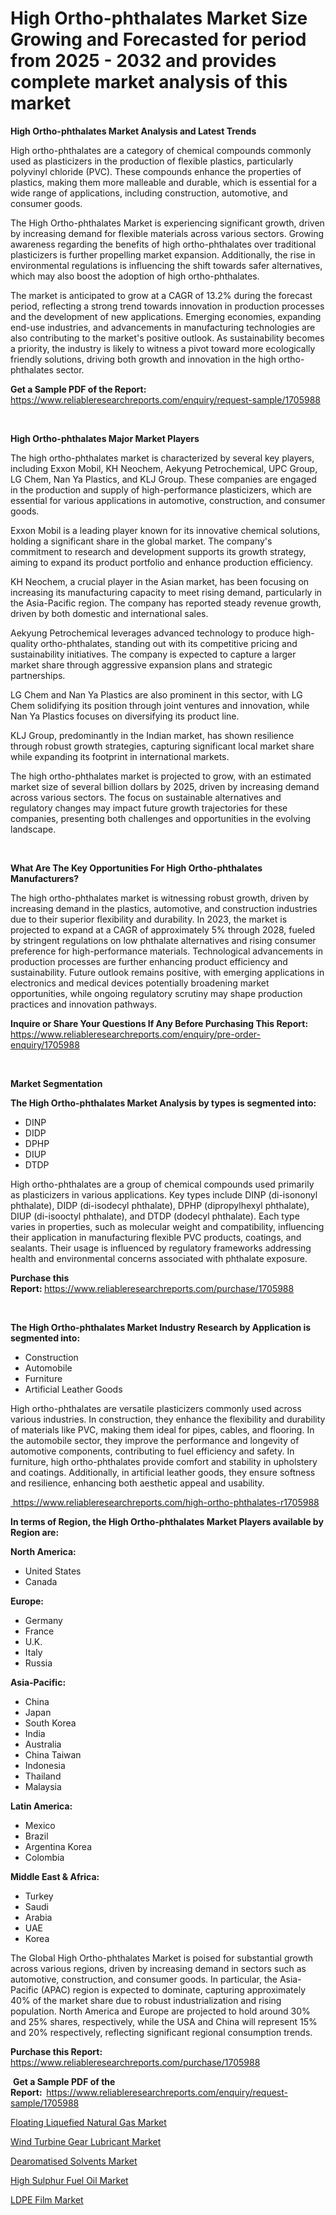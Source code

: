 <p><h1>High Ortho-phthalates Market Size Growing and Forecasted for period from 2025 - 2032 and provides complete market analysis of this market</h1></p><p><strong>High Ortho-phthalates Market Analysis and Latest Trends</strong></p>
<p><p>High ortho-phthalates are a category of chemical compounds commonly used as plasticizers in the production of flexible plastics, particularly polyvinyl chloride (PVC). These compounds enhance the properties of plastics, making them more malleable and durable, which is essential for a wide range of applications, including construction, automotive, and consumer goods. </p><p>The High Ortho-phthalates Market is experiencing significant growth, driven by increasing demand for flexible materials across various sectors. Growing awareness regarding the benefits of high ortho-phthalates over traditional plasticizers is further propelling market expansion. Additionally, the rise in environmental regulations is influencing the shift towards safer alternatives, which may also boost the adoption of high ortho-phthalates. </p><p>The market is anticipated to grow at a CAGR of 13.2% during the forecast period, reflecting a strong trend towards innovation in production processes and the development of new applications. Emerging economies, expanding end-use industries, and advancements in manufacturing technologies are also contributing to the market's positive outlook. As sustainability becomes a priority, the industry is likely to witness a pivot toward more ecologically friendly solutions, driving both growth and innovation in the high ortho-phthalates sector.</p></p>
<p><strong>Get a Sample PDF of the Report:&nbsp;</strong> <a href="https://www.reliableresearchreports.com/enquiry/request-sample/1705988?utm_campaign=121&utm_medium=2&utm_source=Github&utm_content=ia&utm_term=10012025&utm_id=high-ortho-phthalates">https://www.reliableresearchreports.com/enquiry/request-sample/1705988</a></p>
<p>&nbsp;</p>
<p><strong>High Ortho-phthalates Major Market Players</strong></p>
<p><p>The high ortho-phthalates market is characterized by several key players, including Exxon Mobil, KH Neochem, Aekyung Petrochemical, UPC Group, LG Chem, Nan Ya Plastics, and KLJ Group. These companies are engaged in the production and supply of high-performance plasticizers, which are essential for various applications in automotive, construction, and consumer goods.</p><p>Exxon Mobil is a leading player known for its innovative chemical solutions, holding a significant share in the global market. The company's commitment to research and development supports its growth strategy, aiming to expand its product portfolio and enhance production efficiency.</p><p>KH Neochem, a crucial player in the Asian market, has been focusing on increasing its manufacturing capacity to meet rising demand, particularly in the Asia-Pacific region. The company has reported steady revenue growth, driven by both domestic and international sales.</p><p>Aekyung Petrochemical leverages advanced technology to produce high-quality ortho-phthalates, standing out with its competitive pricing and sustainability initiatives. The company is expected to capture a larger market share through aggressive expansion plans and strategic partnerships.</p><p>LG Chem and Nan Ya Plastics are also prominent in this sector, with LG Chem solidifying its position through joint ventures and innovation, while Nan Ya Plastics focuses on diversifying its product line.</p><p>KLJ Group, predominantly in the Indian market, has shown resilience through robust growth strategies, capturing significant local market share while expanding its footprint in international markets.</p><p>The high ortho-phthalates market is projected to grow, with an estimated market size of several billion dollars by 2025, driven by increasing demand across various sectors. The focus on sustainable alternatives and regulatory changes may impact future growth trajectories for these companies, presenting both challenges and opportunities in the evolving landscape.</p></p>
<p>&nbsp;</p>
<p><strong>What Are The Key Opportunities For High Ortho-phthalates Manufacturers?</strong></p>
<p><p>The high ortho-phthalates market is witnessing robust growth, driven by increasing demand in the plastics, automotive, and construction industries due to their superior flexibility and durability. In 2023, the market is projected to expand at a CAGR of approximately 5% through 2028, fueled by stringent regulations on low phthalate alternatives and rising consumer preference for high-performance materials. Technological advancements in production processes are further enhancing product efficiency and sustainability. Future outlook remains positive, with emerging applications in electronics and medical devices potentially broadening market opportunities, while ongoing regulatory scrutiny may shape production practices and innovation pathways.</p></p>
<p><strong>Inquire or Share Your Questions If Any Before Purchasing This Report:</strong> <a href="https://www.reliableresearchreports.com/enquiry/pre-order-enquiry/1705988?utm_campaign=121&utm_medium=2&utm_source=Github&utm_content=ia&utm_term=10012025&utm_id=high-ortho-phthalates">https://www.reliableresearchreports.com/enquiry/pre-order-enquiry/1705988</a></p>
<p>&nbsp;</p>
<p><strong>Market Segmentation</strong></p>
<p><strong>The High Ortho-phthalates Market Analysis by types is segmented into:</strong></p>
<p><ul><li>DINP</li><li>DIDP</li><li>DPHP</li><li>DIUP</li><li>DTDP</li></ul></p>
<p><p>High ortho-phthalates are a group of chemical compounds used primarily as plasticizers in various applications. Key types include DINP (di-isononyl phthalate), DIDP (di-isodecyl phthalate), DPHP (dipropylhexyl phthalate), DIUP (di-isooctyl phthalate), and DTDP (dodecyl phthalate). Each type varies in properties, such as molecular weight and compatibility, influencing their application in manufacturing flexible PVC products, coatings, and sealants. Their usage is influenced by regulatory frameworks addressing health and environmental concerns associated with phthalate exposure.</p></p>
<p><strong>Purchase this Report:&nbsp;</strong><a href="https://www.reliableresearchreports.com/purchase/1705988?utm_campaign=121&utm_medium=2&utm_source=Github&utm_content=ia&utm_term=10012025&utm_id=high-ortho-phthalates">https://www.reliableresearchreports.com/purchase/1705988</a></p>
<p>&nbsp;</p>
<p><strong>The High Ortho-phthalates Market Industry Research by Application is segmented into:</strong></p>
<p><ul><li>Construction</li><li>Automobile</li><li>Furniture</li><li>Artificial Leather Goods</li></ul></p>
<p><p>High ortho-phthalates are versatile plasticizers commonly used across various industries. In construction, they enhance the flexibility and durability of materials like PVC, making them ideal for pipes, cables, and flooring. In the automobile sector, they improve the performance and longevity of automotive components, contributing to fuel efficiency and safety. In furniture, high ortho-phthalates provide comfort and stability in upholstery and coatings. Additionally, in artificial leather goods, they ensure softness and resilience, enhancing both aesthetic appeal and usability.</p></p>
<p><a href="https://www.reliableresearchreports.com/high-ortho-phthalates-r1705988?utm_campaign=121&utm_medium=2&utm_source=Github&utm_content=ia&utm_term=10012025&utm_id=high-ortho-phthalates">&nbsp;https://www.reliableresearchreports.com/high-ortho-phthalates-r1705988</a></p>
<p><strong>In terms of Region, the High Ortho-phthalates Market Players available by Region are:</strong></p>
<p>
    <p> <strong> North America: </strong>
        <ul>
            <li>United States</li>
            <li>Canada</li>
        </ul>
        </p> 
    <p> <strong> Europe: </strong>
        <ul>
            <li>Germany</li>
            <li>France</li>
            <li>U.K.</li>
            <li>Italy</li>
            <li>Russia</li>
        </ul>
        </p> 
    <p> <strong> Asia-Pacific: </strong>
        <ul>
            <li>China</li>
            <li>Japan</li>
            <li>South Korea</li>
            <li>India</li>
            <li>Australia</li>
            <li>China Taiwan</li>
            <li>Indonesia</li>
            <li>Thailand</li>
            <li>Malaysia</li>
        </ul>
        </p> 
    <p> <strong> Latin America: </strong>
        <ul>
            <li>Mexico</li>
            <li>Brazil</li>
            <li>Argentina Korea</li>
            <li>Colombia</li>
        </ul>
        </p> 
    <p> <strong> Middle East & Africa: </strong>
        <ul>
            <li>Turkey</li>
            <li>Saudi</li>
            <li>Arabia</li>
            <li>UAE</li>
            <li>Korea</li>
        </ul>
    </p>
    </p>
<p><p>The Global High Ortho-phthalates Market is poised for substantial growth across various regions, driven by increasing demand in sectors such as automotive, construction, and consumer goods. In particular, the Asia-Pacific (APAC) region is expected to dominate, capturing approximately 40% of the market share due to robust industrialization and rising population. North America and Europe are projected to hold around 30% and 25% shares, respectively, while the USA and China will represent 15% and 20% respectively, reflecting significant regional consumption trends.</p></p>
<p><strong>Purchase this Report: </strong><a href="https://www.reliableresearchreports.com/purchase/1705988?utm_campaign=121&utm_medium=2&utm_source=Github&utm_content=ia&utm_term=10012025&utm_id=high-ortho-phthalates">https://www.reliableresearchreports.com/purchase/1705988</a></p>
<p>&nbsp;<strong>Get a Sample PDF of the Report:&nbsp;&nbsp;</strong><a href="https://www.reliableresearchreports.com/enquiry/request-sample/1705988?utm_campaign=121&utm_medium=2&utm_source=Github&utm_content=ia&utm_term=10012025&utm_id=high-ortho-phthalates">https://www.reliableresearchreports.com/enquiry/request-sample/1705988</a></p>
<p><strong></strong></p>
<p><p><a href="https://github.com/sca704osol/Market-Research-Report-List-1/blob/main/floating-liquefied-natural-gas-market.md?utm_campaign=121&utm_medium=2&utm_source=Github&utm_content=ia&utm_term=10012025&utm_id=high-ortho-phthalates">Floating Liquefied Natural Gas Market</a></p><p><a href="https://github.com/kbollin866/Market-Research-Report-List-1/blob/main/wind-turbine-gear-lubricant-market.md?utm_campaign=121&utm_medium=2&utm_source=Github&utm_content=ia&utm_term=10012025&utm_id=high-ortho-phthalates">Wind Turbine Gear Lubricant Market</a></p><p><a href="https://github.com/sholympia197070/Market-Research-Report-List-1/blob/main/dearomatised-solvents-market.md?utm_campaign=121&utm_medium=2&utm_source=Github&utm_content=ia&utm_term=10012025&utm_id=high-ortho-phthalates">Dearomatised Solvents Market</a></p><p><a href="https://github.com/mauripalmi/Market-Research-Report-List-5/blob/main/high-sulphur-fuel-oil-market.md?utm_campaign=121&utm_medium=2&utm_source=Github&utm_content=ia&utm_term=10012025&utm_id=high-ortho-phthalates">High Sulphur Fuel Oil Market</a></p><p><a href="https://github.com/janraimondo83/Market-Research-Report-List-1/blob/main/ldpe-film-market.md?utm_campaign=121&utm_medium=2&utm_source=Github&utm_content=ia&utm_term=10012025&utm_id=high-ortho-phthalates">LDPE Film Market</a></p></p>